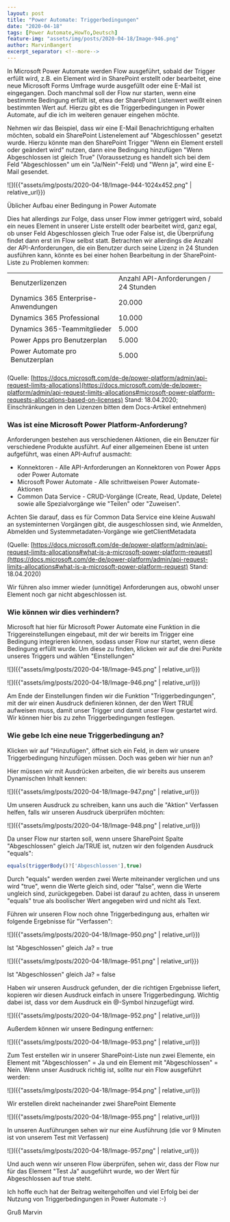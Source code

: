 ```yaml
---
layout: post
title: "Power Automate: Triggerbedingungen"
date: "2020-04-18"
tags: [Power Automate,HowTo,Deutsch]
feature-img: "assets/img/posts/2020-04-18/Image-946.png"
author: MarvinBangert
excerpt_separator: <!--more-->
---
```


In Microsoft Power Automate werden Flow ausgeführt, sobald der Trigger erfüllt wird, z.B. ein Element wird in SharePoint erstellt oder bearbeitet, eine neue Microsoft Forms Umfrage wurde ausgefüllt oder eine E-Mail ist eingegangen. Doch manchmal soll der Flow nur starten, wenn eine bestimmte Bedingung erfüllt ist, etwa der SharePoint Listenwert weißt einen bestimmten Wert auf. Hierzu gibt es die Triggerbedingungen in Power Automate, auf die ich im weiteren genauer eingehen möchte.

<!--more-->

Nehmen wir das Beispiel, dass wir eine E-Mail Benachrichtigung erhalten möchten, sobald ein SharePoint Listenelement auf "Abgeschlossen" gesetzt wurde. Hierzu könnte man den SharePoint Trigger "Wenn ein Element erstell oder geändert wird" nutzen, dann eine Bedingung hinzufügen "Wenn Abgeschlossen ist gleich True" (Voraussetzung es handelt sich bei dem Feld "Abgeschlossen" um ein "Ja/Nein"-Feld) und "Wenn ja", wird eine E-Mail gesendet.

![]({{"assets/img/posts/2020-04-18/Image-944-1024x452.png" | relative_url}})

Üblicher Aufbau einer Bedingung in Power Automate

Dies hat allerdings zur Folge, dass unser Flow immer getriggert wird, sobald ein neues Element in unserer Liste erstellt oder bearbeitet wird, ganz egal, ob unser Feld Abgeschlossen gleich True oder False ist, die Überprüfung findet dann erst im Flow selbst statt. Betrachten wir allerdings die Anzahl der API-Anforderungen, die ein Benutzer durch seine Lizenz in 24 Stunden ausführen kann, könnte es bei einer hohen Bearbeitung in der SharePoint-Liste zu Problemen kommen:

<table style="border-collapse: collapse; width: 100%; height: 221px;"><tbody><tr style="height: 43px;"><td style="width: 50%; height: 43px;">Benutzerlizenzen</td><td style="width: 50%; height: 43px;">Anzahl API-Anforderungen / 24 Stunden</td></tr><tr style="height: 43px;"><td style="width: 50%; height: 43px;">Dynamics 365 Enterprise-Anwendungen</td><td style="width: 50%; height: 43px;">20.000</td></tr><tr style="height: 23px;"><td style="width: 50%; height: 23px;">Dynamics 365 Professional</td><td style="width: 50%; height: 23px;">10.000</td></tr><tr style="height: 23px;"><td style="width: 50%; height: 23px;">Dynamics 365-Teammitglieder</td><td style="width: 50%; height: 23px;">5.000</td></tr><tr style="height: 23px;"><td style="width: 50%; height: 23px;">Power Apps pro Benutzerplan</td><td style="width: 50%; height: 23px;">5.000</td></tr><tr style="height: 23px;"><td style="width: 50%; height: 23px;">Power Automate pro Benutzerplan</td><td style="width: 50%; height: 23px;">5.000</td></tr><tr style="height: 43px;"><td style="width: 50%; height: 43px;">Office-Lizenzen (mit Power Apps/Power Automate)</td><td style="width: 50%; height: 43px;">2.000</td></tr></tbody></table>

(Quelle: [https://docs.microsoft.com/de-de/power-platform/admin/api-request-limits-allocations](https://docs.microsoft.com/de-de/power-platform/admin/api-request-limits-allocations#microsoft-power-platform-requests-allocations-based-on-licenses) Stand: 18.04.2020; Einschränkungen in den Lizenzen bitten dem Docs-Artikel entnehmen)

### Was ist eine Microsoft Power Platform-Anforderung?

Anforderungen bestehen aus verschiedenen Aktionen, die ein Benutzer für verschiedene Produkte ausführt. Auf einer allgemeinen Ebene ist unten aufgeführt, was einen API-Aufruf ausmacht:

- Konnektoren - Alle API-Anforderungen an Konnektoren von Power Apps oder Power Automate
- Microsoft Power Automate - Alle schrittweisen Power Automate-Aktionen
- Common Data Service - CRUD-Vorgänge (Create, Read, Update, Delete) sowie alle Spezialvorgänge wie "Teilen" oder "Zuweisen".

Achten Sie darauf, dass es für Common Data Service eine kleine Auswahl an systeminternen Vorgängen gibt, die ausgeschlossen sind, wie Anmelden, Abmelden und Systemmetadaten-Vorgänge wie getClientMetadata

(Quelle: [https://docs.microsoft.com/de-de/power-platform/admin/api-request-limits-allocations#what-is-a-microsoft-power-platform-request](https://docs.microsoft.com/de-de/power-platform/admin/api-request-limits-allocations#what-is-a-microsoft-power-platform-request) Stand: 18.04.2020)

Wir führen also immer wieder (unnötige) Anforderungen aus, obwohl unser Element noch gar nicht abgeschlossen ist.

### Wie können wir dies verhindern?

Microsoft hat hier für Microsoft Power Automate eine Funktion in die Triggereinstellungen eingebaut, mit der wir bereits im Trigger eine Bedingung integrieren können, sodass unser Flow nur startet, wenn diese Bedingung erfüllt wurde. Um diese zu finden, klicken wir auf die drei Punkte unseres Triggers und wählen "Einstellungen"

![]({{"assets/img/posts/2020-04-18/Image-945.png" | relative_url}})


![]({{"assets/img/posts/2020-04-18/Image-946.png" | relative_url}})


Am Ende der Einstellungen finden wir die Funktion "Triggerbedingungen", mit der wir einen Ausdruck definieren können, der den Wert TRUE aufweisen muss, damit unser Trigger und damit unser Flow gestartet wird. Wir können hier bis zu zehn Triggerbedingungen festlegen.

### Wie gebe Ich eine neue Triggerbedingung an?

Klicken wir auf "Hinzufügen", öffnet sich ein Feld, in dem wir unsere Triggerbedingung hinzufügen müssen. Doch was geben wir hier nun an?

Hier müssen wir mit Ausdrücken arbeiten, die wir bereits aus unserem Dynamischen Inhalt kennen:

![]({{"assets/img/posts/2020-04-18/Image-947.png" | relative_url}})


Um unseren Ausdruck zu schreiben, kann uns auch die "Aktion" Verfassen helfen, falls wir unseren Ausdruck überprüfen möchten:

![]({{"assets/img/posts/2020-04-18/Image-948.png" | relative_url}})


Da unser Flow nur starten soll, wenn unsere SharePoint Spalte "Abgeschlossen" gleich Ja/TRUE ist, nutzen wir den folgenden Ausdruck "equals":

```JavaScript
equals(triggerBody()?['Abgeschlossen'],true)
```

Durch "equals" werden werden zwei Werte miteinander verglichen und uns wird "true", wenn die Werte gleich sind, oder "false", wenn die Werte ungleich sind, zurückgegeben. Dabei ist darauf zu achten, dass in unserem "equals" true als boolischer Wert angegeben wird und nicht als Text.

Führen wir unseren Flow noch ohne Triggerbedingung aus, erhalten wir folgende Ergebnisse für "Verfassen":

![]({{"assets/img/posts/2020-04-18/Image-950.png" | relative_url}})


Ist "Abgeschlossen" gleich Ja? = true

![]({{"assets/img/posts/2020-04-18/Image-951.png" | relative_url}})


Ist "Abgeschlossen" gleich Ja? = false

Haben wir unseren Ausdruck gefunden, der die richtigen Ergebnisse liefert, kopieren wir diesen Ausdruck einfach in unsere Triggerbedingung. Wichtig dabei ist, dass vor dem Ausdruck ein @-Symbol hinzugefügt wird.

![]({{"assets/img/posts/2020-04-18/Image-952.png" | relative_url}})


Außerdem können wir unsere Bedingung entfernen:

![]({{"assets/img/posts/2020-04-18/Image-953.png" | relative_url}})


Zum Test erstellen wir in unserer SharePoint-Liste nun zwei Elemente, ein Element mit "Abgeschlossen" = Ja und ein Element mit "Abgeschlossen" = Nein. Wenn unser Ausdruck richtig ist, sollte nur ein Flow ausgeführt werden:

![]({{"assets/img/posts/2020-04-18/Image-954.png" | relative_url}})


Wir erstellen direkt nacheinander zwei SharePoint Elemente

![]({{"assets/img/posts/2020-04-18/Image-955.png" | relative_url}})


In unseren Ausführungen sehen wir nur eine Ausführung (die vor 9 Minuten ist von unserem Test mit Verfassen)

![]({{"assets/img/posts/2020-04-18/Image-957.png" | relative_url}})

Und auch wenn wir unseren Flow überprüfen, sehen wir, dass der Flow nur für das Element "Test Ja" ausgeführt wurde, wo der Wert für Abgeschlossen auf true steht.

Ich hoffe euch hat der Beitrag weitergeholfen und viel Erfolg bei der Nutzung von Triggerbedingungen in Power Automate :-)

Gruß Marvin

